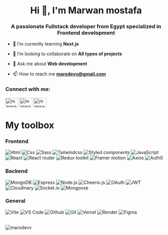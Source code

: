 <h1 align="center">Hi 👋, I'm Marwan mostafa</h1>
<h3 align="center">A passionate Fullstack developer from Egypt specialized in Frontend development</h3>

- 🌱 I’m currently learning **Next.js**

- 👯 I’m looking to collaborate on **All types of projects**

- 💬 Ask me about **Web development**

- 📫 How to reach me **marodevv@gmail.com**

<h3 align="left">Connect with me:</h3>
<p align="left">    
<a href="https://linkedin.com/in/marwan-mostafa-4ba111210" target="blank"><img align="center" src="https://raw.githubusercontent.com/rahuldkjain/github-profile-readme-generator/master/src/images/icons/Social/linked-in-alt.svg" alt="marwan-mostafa-4ba111210" height="30" width="40" /></a>
<a href="https://fb.com/marwanmostafa24" target="blank"><img align="center" src="https://raw.githubusercontent.com/rahuldkjain/github-profile-readme-generator/master/src/images/icons/Social/facebook.svg" alt="marwanmostafa24" height="30" width="40" /></a>
<a href="https://instagram.com/marwan_mostafa24" target="blank"><img align="center" src="https://raw.githubusercontent.com/rahuldkjain/github-profile-readme-generator/master/src/images/icons/Social/instagram.svg" alt="marwan_mostafa24" height="30" width="40" /></a>

<h1>My toolbox</h1>
<div>
  <h3>Frontend</h3>
  
  <span>
     <img alt="Html" src="https://img.shields.io/static/v1?style=for-the-badge&message=HTML5&color=E34F26&logo=HTML5&logoColor=FFFFFF&label=">
  </span>
  
  <span>
     <img alt="Css" src="https://img.shields.io/static/v1?style=for-the-badge&message=CSS3&color=1572B6&logo=CSS3&logoColor=FFFFFF&label=">
  </span>
  
  <span>
     <img alt="Sass" src="https://img.shields.io/static/v1?style=for-the-badge&message=Sass&color=CC6699&logo=Sass&logoColor=FFFFFF&label=">
  </span>
  
  <span>
     <img alt="Tailwindcss" src="https://img.shields.io/static/v1?style=for-the-badge&message=Tailwind+CSS&color=222222&logo=Tailwind+CSS&logoColor=06B6D4&label=">
  </span>
  
  <span>
     <img alt="Styled components" src="https://img.shields.io/static/v1?style=for-the-badge&message=styled-components&color=DB7093&logo=styled-components&logoColor=FFFFFF&label=">
  </span>

  <span>
     <img alt="JavaScript" src="https://img.shields.io/static/v1?style=for-the-badge&message=JavaScript&color=222222&logo=JavaScript&logoColor=F7DF1E&label=">
  </span>

  <span>
     <img alt="React" src="https://img.shields.io/static/v1?style=for-the-badge&message=React&color=222222&logo=React&logoColor=61DAFB&label=">
  </span>
  
  <span>
     <img alt="React router" src="https://img.shields.io/static/v1?style=for-the-badge&message=React+Router&color=CA4245&logo=React+Router&logoColor=FFFFFF&label=">
  </span>
  
  <span>
     <img alt="Redux toolkit" src="https://img.shields.io/static/v1?style=for-the-badge&message=Redux toolkit&color=764ABC&logo=Redux&logoColor=FFFFFF&label=">
  </span>

  <span>
     <img alt="Framer motion" src="https://img.shields.io/static/v1?style=for-the-badge&message=Framer motion&color=0055FF&logo=Framer&logoColor=FFFFFF&label=">
  </span>

  <span>
     <img alt="Axios" src="https://img.shields.io/badge/-Axios-101010?logo=axios&amp;style=for-the-badge">
  </span>
  
  <span>
     <img alt="Auth0" src="https://img.shields.io/static/v1?style=for-the-badge&message=Auth0&color=EB5424&logo=Auth0&logoColor=FFFFFF&label=">
  </span>

  <h3>Backend</h3>
  
  <span> 
     <img alt="MongoDB" src="https://img.shields.io/static/v1?style=for-the-badge&message=MongoDB&color=47A248&logo=MongoDB&logoColor=FFFFFF&label=">
  </span>
  
  <span>
     <img alt="Express" src="https://img.shields.io/static/v1?style=for-the-badge&message=Express&color=000000&logo=Express&logoColor=FFFFFF&label=">
  </span>
  
  <span>
     <img alt="Node.js" src="https://img.shields.io/static/v1?style=for-the-badge&message=Node.js&color=339933&logo=Node.js&logoColor=FFFFFF&label=">
  </span>
  
  <span>
     <img alt="Cheerio.js" src="https://img.shields.io/badge/-Cheerio.js-101010?logo=cheeriodotjs&amp;style=for-the-badge">
  </span>
  
  <span>
     <img alt="OAuth" src="https://img.shields.io/static/v1?style=for-the-badge&message=OAuth&color=black&label=">
  </span>
  
  <span>
     <img alt="JWT" src="https://img.shields.io/static/v1?style=for-the-badge&message=JSON+Web+Tokens&color=000000&logo=JSON+Web+Tokens&logoColor=FFFFFF&label=">
  </span>
  
  <span>
     <img alt="Cloudinary" src="https://img.shields.io/badge/-Cloudinary-101010?logo=cloudinary&amp;style=for-the-badge">
  </span>
  
  <span>
     <img alt="Socket.io" src="https://img.shields.io/static/v1?style=for-the-badge&message=Socket.io&color=010101&logo=Socket.io&logoColor=FFFFFF&label=">
  </span>
  
  <span>
     <img alt="Mongoose" src="https://img.shields.io/static/v1?style=for-the-badge&message=Mongoose&color=47A248&label=">
  </span>

  <h3>General</h3>

  <span>
     <img alt="Vite" src="https://img.shields.io/static/v1?style=for-the-badge&message=Vite&color=646CFF&logo=Vite&logoColor=FFFFFF&label=">
  </span>
  
  <span>
     <img alt="VS Code" src="https://img.shields.io/static/v1?style=for-the-badge&message=VS Code&color=007ACC&logo=Visual+Studio+Code&logoColor=FFFFFF&label=">
  </span>
  
  <span>
     <img alt="Github" src="https://img.shields.io/static/v1?style=for-the-badge&message=GitHub&color=181717&logo=GitHub&logoColor=FFFFFF&label=">
  </span>
  
  <span>
     <img alt="Git" src="https://img.shields.io/static/v1?style=for-the-badge&message=Git&color=F05032&logo=Git&logoColor=FFFFFF&label=">
  </span>
  
  <span>
     <img alt="Vercel" src="https://img.shields.io/static/v1?style=for-the-badge&message=Vercel&color=000000&logo=Vercel&logoColor=FFFFFF&label=">
  </span>
  
  <span>
     <img alt="Render" src="https://img.shields.io/static/v1?style=for-the-badge&message=Render&color=000000&logo=render&logoColor=FFFFFF&label=">
  </span>
  
  <span>
     <img alt="Figma" src="https://img.shields.io/badge/-Figma-101010?logo=figma&amp;style=for-the-badge">
  </span>
  
</div>

<br />

<p>
  <img align="left" src="https://github-readme-stats.vercel.app/api/top-langs?username=marodevv&show_icons=true&locale=en&layout=compact" alt="marodevv" />
</p>

